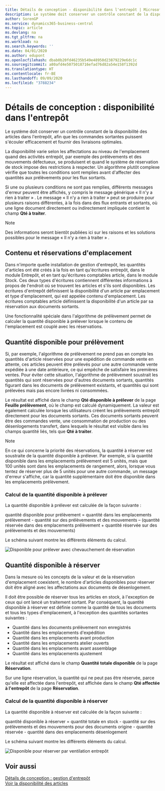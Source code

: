 ```yaml
---
title: Détails de conception - disponibilité dans l'entrepôt | Microsoft Docs
description: Le système doit conserver un contrôle constant de la disponibilité des articles dans l'entrepôt, afin que les commandes sortantes puissent s'écouler efficacement et fournir des livraisons optimales.
author: SorenGP
ms.service: dynamics365-business-central
ms.topic: article
ms.devlang: na
ms.tgt_pltfrm: na
ms.workload: na
ms.search.keywords: ''
ms.date: 04/01/2020
ms.author: edupont
ms.openlocfilehash: dbab0b20fd46235b549e48950d23879229e6dc1c
ms.sourcegitcommit: a80afd4e5075018716efad76d82a54e158f1392d
ms.translationtype: HT
ms.contentlocale: fr-BE
ms.lasthandoff: 09/09/2020
ms.locfileid: "3788234"
---
```

# <a name="design-details-availability-in-the-warehouse"></a>Détails de conception : disponibilité dans l'entrepôt
Le système doit conserver un contrôle constant de la disponibilité des articles dans l'entrepôt, afin que les commandes sortantes puissent s'écouler efficacement et fournir des livraisons optimales.  

La disponibilité varie selon les affectations au niveau de l'emplacement quand des activités entrepôt, par exemple des prélèvements et des mouvements défectueux, se produisent et quand le système de réservation de stock impose des restrictions à respecter. Un algorithme plutôt complexe vérifie que toutes les conditions sont remplies avant d'affecter des quantités aux prélèvements pour les flux sortants.

Si une ou plusieurs conditions ne sont pas remplies, différents messages d'erreur peuvent être affichés, y compris le message générique « Il n'y a rien à traiter » . Le message « Il n'y a rien à traiter » peut se produire pour plusieurs raisons différentes, à la fois dans des flux entrants et sortants, où une ligne document directement ou indirectement impliquée contient le champ **Qté à traiter**.

> [!NOTE]
> Des informations seront bientôt publiées ici sur les raisons et les solutions possibles pour le message « Il n'y a rien à traiter » .

## <a name="bin-content-and-reservations"></a>Contenu et réservations d'emplacement  
 Dans n'importe quelle installation de gestion d'entrepôt, les quantités d'articles ont été créés à la fois en tant qu'écritures entrepôt, dans le module Entrepôt, et en tant qu'écritures comptables article, dans le module Stock. Ces deux types d'écritures contiennent différentes informations à propos de l'endroit où se trouvent les articles et s'ils sont disponibles. Les écritures d'entrepôt définissent la disponibilité d'un article par emplacement et type d'emplacement, qui est appelée contenu d'emplacement. Les écritures comptables article définissent la disponibilité d'un article par sa réservation aux documents sortants.  

 Une fonctionnalité spéciale dans l'algorithme de prélèvement permet de calculer la quantité disponible à prélever lorsque le contenu de l'emplacement est couplé avec les réservations.  

## <a name="quantity-available-to-pick"></a>Quantité disponible pour prélèvement  
 Si, par exemple, l'algorithme de prélèvement ne prend pas en compte les quantités d'article réservées pour une expédition de commande vente en attente, ces articles peuvent être prélevés pour une autre commande vente expédiée à une date antérieure, ce qui empêche de satisfaire les premières ventes. Pour éviter cette situation, l'algorithme de prélèvement soustrait les quantités qui sont réservées pour d'autres documents sortants, quantités figurant dans les documents de prélèvement existants, et quantités qui sont prélevées mais pas encore livrées ni consommées.  

 Le résultat est affiché dans le champ **Qté disponible à prélever** de la page **Feuille prélèvement**, où le champ est calculé dynamiquement. La valeur est également calculée lorsque les utilisateurs créent les prélèvements entrepôt directement pour les documents sortants. Ces documents sortants peuvent être des commandes vente, une consommation de production ou des désenlogements transfert, dans lesquels le résultat est visible dans les champs quantité liés, tels que **Qté à traiter**.  

> [!NOTE]  
>  En ce qui concerne la priorité des réservations, la quantité à réserver est soustraite de la quantité disponible à prélever. Par exemple, si la quantité disponible dans les emplacements prélèvement est 5 unités, mais que 100 unités sont dans les emplacements de rangement, alors, lorsque vous tentez de réserver plus de 5 unités pour une autre commande, un message d'erreur s'affiche, car la quantité supplémentaire doit être disponible dans les emplacements prélèvement.  

### <a name="calculating-the-quantity-available-to-pick"></a>Calcul de la quantité disponible à prélever  
 La quantité disponible à prélever est calculée de la façon suivante :  

 quantité disponible pour prélèvement = quantité dans les emplacements prélèvement - quantité sur des prélèvements et des mouvements – (quantité réservée dans des emplacements prélèvement + quantité réservée sur des prélèvements et des mouvements)  

 Le schéma suivant montre les différents éléments du calcul.  

 ![Disponible pour prélever avec chevauchement de réservation](media/design_details_warehouse_management_availability_2.png "Disponible pour prélever avec chevauchement de réservation")  

## <a name="quantity-available-to-reserve"></a>Quantité disponible à réserver  
 Dans la mesure où les concepts de la valeur et de la réservation d'emplacement coexistent, le nombre d'articles disponibles pour réserver doit être aligné avec les affectations aux documents de désenlogement.  

 Il doit être possible de réserver tous les articles en stock, à l'exception de ceux qui ont lancé un traitement sortant. Par conséquent, la quantité disponible à réserver est définie comme la quantité de tous les documents et tous les types d'emplacement, à l'exception des quantités sortantes suivantes :  

-   Quantité dans les documents prélèvement non enregistrés  
-   Quantité dans les emplacements d'expédition  
-   Quantité dans les emplacements avant production  
-   Quantité dans les emplacements atelier ouverts  
-   Quantité dans les emplacements avant assemblage  
-   Quantité dans les emplacements ajustement  

 Le résultat est affiché dans le champ **Quantité totale disponible** de la page **Réservation**.  

 Sur une ligne réservation, la quantité qui ne peut pas être réservée, parce qu'elle est affectée dans l'entrepôt, est affichée dans le champ **Qté affectée à l'entrepôt** de la page **Réservation**.  

### <a name="calculating-the-quantity-available-to-reserve"></a>Calcul de la quantité disponible à réserver  
 La quantité disponible à réserver est calculée de la façon suivante :  

 quantité disponible à réserver = quantité totale en stock - quantité sur des prélèvements et des mouvements pour des documents origine - quantité réservée - quantité dans des emplacements désenlogement  

 Le schéma suivant montre les différents éléments du calcul.  

 ![Disponible pour réserver par ventilation entrepôt](media/design_details_warehouse_management_availability_3.png "Disponible pour réserver par ventilation entrepôt")  

## <a name="see-also"></a>Voir aussi  
 [Détails de conception : gestion d'entrepôt](design-details-warehouse-management.md)  
 [Voir la disponibilité des articles](inventory-how-availability-overview.md)
